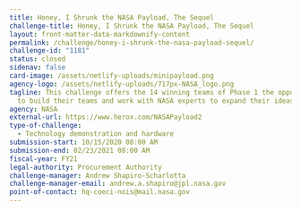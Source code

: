 ```yaml
---
title: Honey, I Shrunk the NASA Payload, The Sequel
challenge-title: Honey, I Shrunk the NASA Payload, The Sequel
layout: front-matter-data-markdownify-content
permalink: /challenge/honey-i-shrunk-the-nasa-payload-sequel/
challenge-id: "1181"
status: closed
sidenav: false
card-image: /assets/netlify-uploads/minipayload.png
agency-logo: /assets/netlify-uploads/717px-NASA_logo.png
tagline: This challenge offers the 14 winning teams of Phase 1 the opportunity
  to build their teams and work with NASA experts to expand their ideas.
agency: NASA
external-url: https://www.herox.com/NASAPayload2
type-of-challenge:
  - Technology demonstration and hardware
submission-start: 10/15/2020 08:00 AM
submission-end: 02/23/2021 08:00 AM
fiscal-year: FY21
legal-authority: Procurement Authority
challenge-manager: Andrew Shapiro-Scharlotta
challenge-manager-email: andrew.a.shapiro@jpl.nasa.gov
point-of-contact: hq-coeci-nois@mail.nasa.gov
---
```


